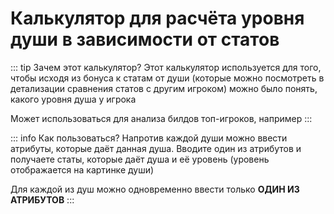<script setup>
import SoulLevelCalculator from '../../../../components/calculators/souls/level-by-stats/SoulLevelCalculator.vue'
</script>

# Калькулятор для расчёта уровня души в зависимости от статов

::: tip Зачем этот калькулятор?
Этот калькулятор используется для того, чтобы исходя из бонуса к статам от души (которые можно посмотреть в детализации сравнения статов с другим игроком)
можно было понять, какого уровня душа у игрока

Может использоваться для анализа билдов топ-игроков, например
:::

::: info Как пользоваться?
Напротив каждой души можно ввести атрибуты, которые даёт данная душа. Вводите один из атрибутов и получаете статы, которые даёт душа и её уровень (уровень отображается на картинке души)

Для каждой из душ можно одновременно ввести только **ОДИН ИЗ АТРИБУТОВ**
:::

<SoulLevelCalculator />